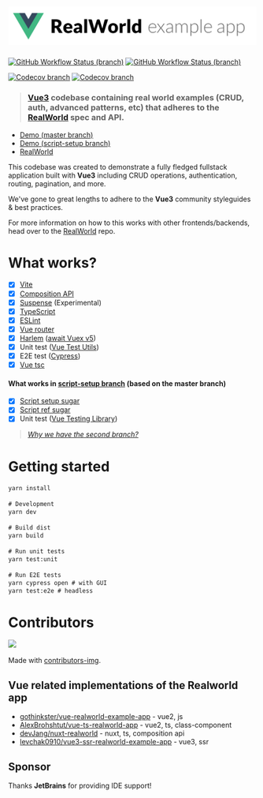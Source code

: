 # ![RealWorld Example App](logo.png)

[![GitHub Workflow Status (branch)](https://img.shields.io/github/workflow/status/mutoe/vue3-realworld-example-app/Test/master?label=master&logo=github&style=for-the-badge)](https://github.com/mutoe/vue3-realworld-example-app/actions?query=branch%3Amaster)
[![GitHub Workflow Status (branch)](https://img.shields.io/github/workflow/status/mutoe/vue3-realworld-example-app/Test/script-setup?label=script-setup&logo=github&style=for-the-badge)](https://github.com/mutoe/vue3-realworld-example-app/actions?query=branch%3Ascript-setup)

[![Codecov branch](https://img.shields.io/codecov/c/github/mutoe/vue3-realworld-example-app/master?label=master&logo=codecov&style=flat-square)](https://app.codecov.io/gh/mutoe/vue3-realworld-example-app/branch/master)
[![Codecov branch](https://img.shields.io/codecov/c/github/mutoe/vue3-realworld-example-app/script-setup?label=script-setup&logo=codecov&style=flat-square)](https://app.codecov.io/gh/mutoe/vue3-realworld-example-app/branch/script-setup)

> ### [Vue3](https://v3.vuejs.org/) codebase containing real world examples (CRUD, auth, advanced patterns, etc) that adheres to the [RealWorld](https://github.com/gothinkster/realworld) spec and API.

- [Demo (master branch)](https://vue3-realworld-example-app-mutoe.vercel.app)
- [Demo (script-setup branch)](https://vue3-realworld-example-app-setup.vercel.app)
- [RealWorld](https://github.com/gothinkster/realworld)


This codebase was created to demonstrate a fully fledged fullstack application built with **Vue3** including CRUD operations, authentication, routing, pagination, and more.

We've gone to great lengths to adhere to the **Vue3** community styleguides & best practices.

For more information on how to this works with other frontends/backends, head over to the [RealWorld](https://github.com/gothinkster/realworld) repo.

# What works?

- [x] [Vite](https://github.com/vitejs/vite)
- [x] [Composition API](https://composition-api.vuejs.org/)
- [x] [Suspense](https://v3.vuejs.org/guide/component-dynamic-async.html#using-with-suspense) (Experimental)
- [x] [TypeScript](https://www.typescriptlang.org/)
- [x] [ESLint](https://eslint.vuejs.org/)
- [x] [Vue router](https://next.router.vuejs.org/)
- [x] [Harlem](https://github.com/andrewcourtice/harlem) ([await Vuex v5](https://github.com/mutoe/vue3-realworld-example-app/issues/15))
- [x] Unit test ([Vue Test Utils](https://github.com/vuejs/vue-test-utils-next))
- [x] E2E test ([Cypress](https://docs.cypress.io))
- [x] [Vue tsc](https://github.com/johnsoncodehk/vue-tsc)

#### What works in [script-setup branch](https://github.com/mutoe/vue3-realworld-example-app/tree/script-setup) (based on the master branch)

- [x] [Script setup sugar](https://github.com/vuejs/rfcs/blob/sfc-improvements/active-rfcs/0000-sfc-script-setup.md)
- [x] [Script ref sugar](https://github.com/vuejs/rfcs/blob/ref-sugar/active-rfcs/0000-ref-sugar.md)
- [x] Unit test ([Vue Testing Library](https://testing-library.com/docs/vue-testing-library/intro))

> _[Why we have the second branch?](https://github.com/mutoe/vue3-realworld-example-app/commit/c0c983dba08cb31fc96bbc3eb7f15faf469d0624#commitcomment-47600736)_

# Getting started

```shell script
yarn install

# Development
yarn dev

# Build dist
yarn build

# Run unit tests
yarn test:unit

# Run E2E tests
yarn cypress open # with GUI
yarn test:e2e # headless
```

# Contributors

<a href="https://github.com/mutoe/vue3-realworld-example-app/graphs/contributors">
  <img src="https://contributors-img.web.app/image?repo=mutoe/vue3-realworld-example-app" />
</a>

Made with [contributors-img](https://contributors-img.web.app).

## Vue related implementations of the Realworld app

- [gothinkster/vue-realworld-example-app](https://github.com/gothinkster/vue-realworld-example-app) - vue2, js
- [AlexBrohshtut/vue-ts-realworld-app](https://github.com/AlexBrohshtut/vue-ts-realworld-app) - vue2, ts, class-component
- [devJang/nuxt-realworld](https://github.com/devJang/nuxt-realworld) - nuxt, ts, composition api
- [levchak0910/vue3-ssr-realworld-example-app](https://github.com/levchak0910/vue3-ssr-realworld-example-app) - vue3, ssr

## Sponsor

Thanks **JetBrains** for providing IDE support!
